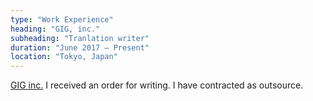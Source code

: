 ```yaml
---
type: "Work Experience"
heading: "GIG, inc."
subheading: "Tranlation writer"
duration: "June 2017 – Present"
location: "Tokyo, Japan"
---
```


<a href="https://giginc.co.jp/">GIG inc.</a> 
I received an order for writing. I have contracted as outsource.